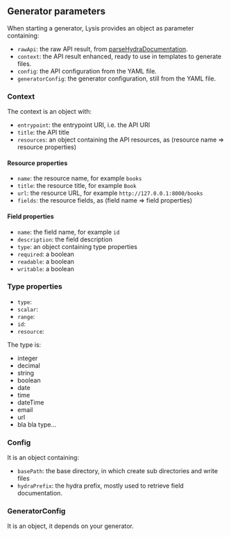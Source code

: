 ## Generator parameters

When starting a generator, Lysis provides an object as parameter containing:

- `rawApi`: the raw API result, from [parseHydraDocumentation](https://github.com/dunglas/api-doc-parser).
- `context`: the API result enhanced, ready to use in templates to generate files.
- `config`: the API configuration from the YAML file.
- `generatorConfig`: the generator configuration, still from the YAML file.

### Context

The context is an object with:

- `entrypoint`: the entrypoint URI, i.e. the API URI
- `title`: the API title
- `resources`: an object containing the API resources, as (resource name => resource properties)

#### Resource properties

- `name`: the resource name, for example `books`
- `title`: the resource title, for example `Book`
- `url`: the resource URL, for example `http://127.0.0.1:8000/books`
- `fields`: the resource fields, as (field name => field properties)

#### Field properties

- `name`: the field name, for example `id`
- `description`: the field description
- `type`: an object containing type properties
- `required`: a boolean
- `readable`: a boolean
- `writable`: a boolean

### Type properties

- `type`:
- `scalar`:
- `range`:
- `id`:
- `resource`:

The type is:

- integer
- decimal
- string
- boolean
- date
- time
- dateTime
- email
- url
- bla bla type...


### Config

It is an object containing:

- `basePath`: the base directory, in which create sub directories and write files
- `hydraPrefix`: the hydra prefix, mostly used to retrieve field documentation.

### GeneratorConfig

It is an object, it depends on your generator.
